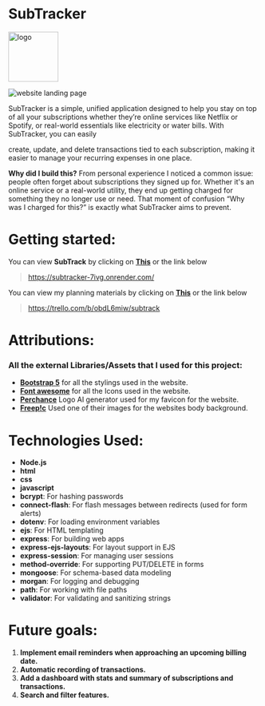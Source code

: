 # SubTracker 

<img src="https://i.imgur.com/FTy1IBh.png" alt="logo" width="100" height="100">

![website landing page](https://i.imgur.com/QVE0ZJB.png)

SubTracker is a simple, unified application designed to help you stay on top of all your subscriptions whether they’re online services like Netflix or Spotify, or real-world essentials like electricity or water bills. With SubTracker, you can easily 

create, update, and delete transactions tied to each subscription, making it easier to manage your recurring expenses in one place.

**Why did I build this?**
From personal experience I noticed a common issue: people often forget about subscriptions they signed up for. Whether it's an online service or a real-world utility, they end up getting charged for something they no longer use or need. That moment of confusion “Why was I charged for this?” is exactly what SubTracker aims to prevent. 

# Getting started:
 You can view **SubTrack** by clicking on [**This**](https://subtracker-7ivg.onrender.com/) or the link below 

>https://subtracker-7ivg.onrender.com/

You can view my planning materials by clicking on [**This**](https://trello.com/b/obdL6miw/subtrack) or the link below

>https://trello.com/b/obdL6miw/subtrack

# Attributions:
### All the external Libraries/Assets that I used for this project:
* [**Bootstrap 5**](https://getbootstrap.com) for all the stylings used in the website.
* [**Font awesome**](https://fontawesome.com) for all the Icons used in the website.
* [**Perchance**](https://perchance.org/ai-icon-generator) Logo AI generator used for my favicon for the website.
* [**Freep!c**](https://www.freepik.com/vectors) Used one of their images for the websites body background. 

# Technologies Used:
* **Node.js** 
* **html**
* **css**
* **javascript**
* **bcrypt**: For hashing passwords  
* **connect-flash**: For flash messages between redirects (used for form alerts)  
* **dotenv**: For loading environment variables  
* **ejs**: For HTML templating  
* **express**: For building web apps  
* **express-ejs-layouts**: For layout support in EJS  
* **express-session**: For managing user sessions  
* **method-override**: For supporting PUT/DELETE in forms  
* **mongoose**: For schema-based data modeling  
* **morgan**: For logging and debugging  
* **path**: For working with file paths  
* **validator**: For validating and sanitizing strings  

# Future goals:
1. **Implement email reminders when approaching an upcoming billing date.** 
2. **Automatic recording of transactions.**
3. **Add a dashboard with stats and summary of subscriptions and transactions.**
4. **Search and filter features.** 
